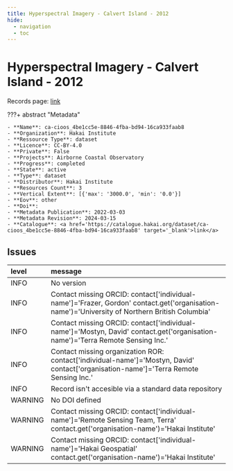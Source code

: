 ```yaml
---
title: Hyperspectral Imagery - Calvert Island - 2012
hide:
  - navigation
  - toc
---
```


# Hyperspectral Imagery - Calvert Island - 2012

Records page: <a href='https://catalogue.hakai.org/dataset/ca-cioos_4be1cc5e-8846-4fba-bd94-16ca933faab8' target='_blank'>link</a>

???+ abstract "Metadata"

    - **Name**: ca-cioos_4be1cc5e-8846-4fba-bd94-16ca933faab8 
    - **Organization**: Hakai Institute 
    - **Ressource Type**: dataset 
    - **Licence**: CC-BY-4.0 
    - **Private**: False 
    - **Projects**: Airborne Coastal Observatory 
    - **Progress**: completed 
    - **State**: active 
    - **Type**: dataset 
    - **Distributor**: Hakai Institute 
    - **Resources Count**: 3 
    - **Vertical Extent**: [{'max': '3000.0', 'min': '0.0'}] 
    - **Eov**: other 
    - **Doi**:  
    - **Metadata Publication**: 2022-03-03 
    - **Metadata Revision**: 2024-03-15 
    - **Catalogue**: <a href='https://catalogue.hakai.org/dataset/ca-cioos_4be1cc5e-8846-4fba-bd94-16ca933faab8' target='_blank'>link</a> 

<div id='map'></div>




## Issues
| level   | message                                                                                                                                       |
|:--------|:----------------------------------------------------------------------------------------------------------------------------------------------|
| INFO    | No version                                                                                                                                    |
| INFO    | Contact missing ORCID: contact['individual-name']='Frazer, Gordon' contact.get('organisation-name')='University of Northern British Columbia' |
| INFO    | Contact missing ORCID: contact['individual-name']='Mostyn, David' contact.get('organisation-name')='Terra Remote Sensing Inc.'                |
| INFO    | Contact missing organization ROR:  contact['individual-name']='Mostyn, David' contact['organisation-name']='Terra Remote Sensing Inc.'        |
| INFO    | Record isn't accesible via a standard data repository                                                                                         |
| WARNING | No DOI defined                                                                                                                                |
| WARNING | Contact missing ORCID: contact['individual-name']='Remote Sensing Team, Terra' contact.get('organisation-name')='Hakai Institute'             |
| WARNING | Contact missing ORCID: contact['individual-name']='Hakai Geospatial' contact.get('organisation-name')='Hakai Institute'                       |


<script>
   document.addEventListener("DOMContentLoaded", function() {
    var map = L.map('map').setView([51.505, -125.09], 5);
    L.tileLayer('https://tile.openstreetmap.org/{z}/{x}/{y}.png', {
        maxZoom: 19,
        attribution: '&copy; <a href="http://www.openstreetmap.org/copyright">OpenStreetMap</a>'
    }).addTo(map);
    var geojsonFeature = {
        "type": "Feature",
        "properties": {
            "name" : "Hyperspectral Imagery - Calvert Island - 2012"
        },
        "geometry": {'type': 'Polygon', 'coordinates': [[[-128.21594238281247, 51.40948589555509], [-127.8094482421875, 51.40948589555509], [-127.8094482421875, 51.78993084774129], [-128.21594238281247, 51.78993084774129], [-128.21594238281247, 51.40948589555509]]]}
    }
    L.geoJSON(geojsonFeature).addTo(map);
   })
</script>
